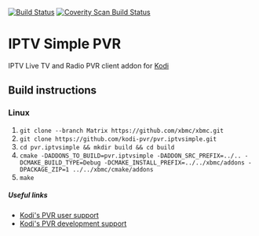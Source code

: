 [![Build Status](https://travis-ci.org/kodi-pvr/pvr.iptvsimple.svg?branch=master)](https://travis-ci.org/kodi-pvr/pvr.iptvsimple)
[![Coverity Scan Build Status](https://scan.coverity.com/projects/5120/badge.svg)](https://scan.coverity.com/projects/5120)

# IPTV Simple PVR

IPTV Live TV and Radio PVR client addon for [Kodi](http://kodi.tv)

## Build instructions

### Linux

1. `git clone --branch Matrix https://github.com/xbmc/xbmc.git`
2. `git clone https://github.com/kodi-pvr/pvr.iptvsimple.git`
3. `cd pvr.iptvsimple && mkdir build && cd build`
4. `cmake -DADDONS_TO_BUILD=pvr.iptvsimple -DADDON_SRC_PREFIX=../.. -DCMAKE_BUILD_TYPE=Debug -DCMAKE_INSTALL_PREFIX=../../xbmc/addons -DPACKAGE_ZIP=1 ../../xbmc/cmake/addons`
5. `make`

##### Useful links

* [Kodi's PVR user support](http://forum.kodi.tv/forumdisplay.php?fid=167)
* [Kodi's PVR development support](http://forum.kodi.tv/forumdisplay.php?fid=136)
